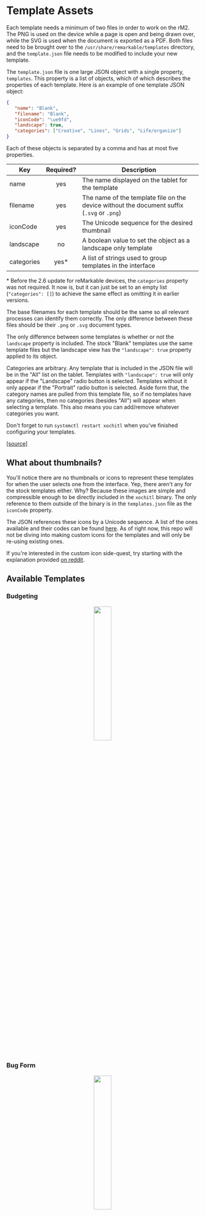 # Template Assets

Each template needs a minimum of two files in order to work on the rM2. The PNG is used on the device while a page is open and being drawn over, while the SVG is used when the document is exported as a PDF. Both files need to be brought over to the `/usr/share/remarkable/templates` directory, and the `template.json` file needs to be modified to include your new template.

The `template.json` file is one large JSON object with a single property, `templates`. This property is a list of objects, which of which describes the properties of each template. Here is an example of one template JSON object:

```json
{
   "name": "Blank",
   "filename": "Blank",
   "iconCode": "\ue9fd",
   "landscape": true,
   "categories": ["Creative", "Lines", "Grids", "Life/organize"]
}
```

Each of these objects is separated by a comma and has at most five properties.

| Key        | Required? | Description                                                                                |
| ---------- | :-------: | ------------------------------------------------------------------------------------------ |
| name       |    yes    | The name displayed on the tablet for the template                                          |
| filename   |    yes    | The name of the template file on the device without the document suffix (`.svg` or `.png`) |
| iconCode   |    yes    | The Unicode sequence for the desired thumbnail                                             |
| landscape  |    no     | A boolean value to set the object as a landscape only template                             |
| categories |   yes\*   | A list of strings used to group templates in the interface                                 |

\* Before the 2.6 update for reMarkable devices, the `categories` property was not required. It now is, but it can just be set to an empty list (`"categories": []`) to achieve the same effect as omitting it in earlier versions.

The base filenames for each template should be the same so all relevant processes can identify them correctly. The only difference between these files should be their `.png` or `.svg` document types.

The only difference between some templates is whether or not the `landscape` property is included. The stock "Blank" templates use the same template files but the landscape view has the `"landscape": true` property applied to its object.

Categories are arbitrary. Any template that is included in the JSON file will be in the "All" list on the tablet. Templates with `"landscape": true` will only appear if the "Landscape" radio button is selected. Templates without it only appear if the "Portrait" radio button is selected. Aside form that, the category names are pulled from this template file, so if no templates have any categories, then no categories (besides "All") will appear when selecting a template. This also means you can add/remove whatever categories you want.

Don't forget to run `systemctl restart xochitl` when you've finished configuring your templates.

[[source]](https://web.archive.org/web/20230608224115/https://remarkablewiki.com/tips/templates)

## What about thumbnails?

You'll notice there are no thumbnails or icons to represent these templates for when the user selects one from the interface. Yep, there aren't any for the stock templates either. Why? Because these images are simple and compressible enough to be directly included in the `xochitl` binary. The only reference to them outside of the binary is in the `templates.json` file as the `iconCode` property.

The JSON references these icons by a Unicode sequence. A list of the ones available and their codes can be found [here](https://remarkablewiki.com/tips/templates). As of right now, this repo will not be diving into making custom icons for the templates and will only be re-using existing ones.

If you're interested in the custom icon side-quest, try starting with the explanation provided [on reddit](https://www.reddit.com/r/RemarkableTablet/comments/kb8eai/custom_template_icons/gffdisx?utm_source=share&utm_medium=web2x&context=3).

## Available Templates

### Budgeting

<p align="middle">
   <img src="https://github.com/DanielRunningen/rM2Mods/blob/main/assests/templates/budgeting.png" width="30%" />
</p>

### Bug Form

<p align="middle">
   <img src="https://github.com/DanielRunningen/rM2Mods/blob/main/assests/templates/bugForm.png" width="30%" />
</p>

### Calendar

<p align="middle">
   <img src="https://github.com/DanielRunningen/rM2Mods/blob/main/assests/templates/calendar_day.png" width="30%" />
</p>

### Checklists

<p align="middle">
   <img src="https://github.com/DanielRunningen/rM2Mods/blob/main/assests/templates/checklist_1box3line_portrait.png" width="30%" />
   <img src="https://github.com/DanielRunningen/rM2Mods/blob/main/assests/templates/checklist_4box3line_portrait.png" width="30%" />
</p>

### Micro Pages

These templates were designed because the stock "small" templates still felt too big. There is currently variants for dot, grid, and ruled papers. Dot and graph templates are suitable for both portrait and landscape.

These were designed by using the same size and color dots as the original "small" dots template, but re-arranged into a 26px spaced grid. This makes for a 54 by 72 box grid. This is the same spacing for the grid and ruled papers. The ruled template has 105px top and left margins.

<p align="middle">
   <img src="https://github.com/DanielRunningen/rM2Mods/blob/main/assests/templates/dots_micro.png" width="30%" />
   <img src="https://github.com/DanielRunningen/rM2Mods/blob/main/assests/templates/grid_micro.png" width="30%" />
   <img src="https://github.com/DanielRunningen/rM2Mods/blob/main/assests/templates/ruled_micro.png" width="30%" />
</p>

### Puzzles

<p align="middle">
   <img src="https://github.com/DanielRunningen/rM2Mods/blob/main/assests/templates/Sudoku9.png" width="50%" />
   <img src="https://github.com/DanielRunningen/rM2Mods/blob/main/assests/templates/Sudoku9X.png" width="50%" />
</p>

<p align="middle">
   <img src="https://github.com/DanielRunningen/rM2Mods/blob/main/assests/templates/Sudoku16.png" width="50%" />
   <img src="https://github.com/DanielRunningen/rM2Mods/blob/main/assests/templates/Sudoku16X.png" width="50%" />
</p>
